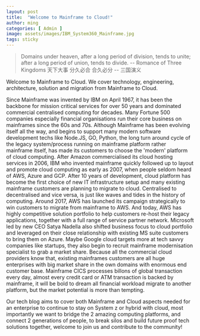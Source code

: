 ```yaml
---
layout: post
title:  "Welcome to Mainframe to Cloud!"
author: ming
categories: [ Admin ]
image: assets/images/IBM_System360_Mainframe.jpg
tags: sticky
---
```


> Domains under heaven,
after a long period of division, tends to unite;
after a long period of union, tends to divide.
-- Romance of Three Kingdoms
天下大事
分久必合
合久必分
-- 三国演义
>

Welcome to Mainframe to Cloud. We cover technology, engineering, architecture, solution and migration from Mainframe to Cloud.

Since Mainframe was invented by IBM on April 1967, it has been the backbone for mission critical services for over 50 years and dominated commercial centralised computing for decades. Many Fortune 500 companies especially financial organisations run their core business on mainframes since the 60s and 70s.
Although Mainframe has been evolving itself all the way, and begins to support many modern software development techs like Node.JS, GO, Python, the long turn around cycle of the legacy system/process running on mainframe platform rather mainframe itself, has made its customers to choose the 'modern' platform of cloud computing.
After Amazon commercialised its cloud hosting services in 2006, IBM who invented mainframe quickly followed up to layout and promote cloud computing as early as 2007, when people seldom heard of AWS, Azure and GCP. After 10 years of development, cloud platform has become the first choice of new IT infrastructure setup and many existing mainframe customers are planning to migrate to cloud. Centralised to decentralised and vice versa, is just like waves and tides in the history of computing. Around 2017, AWS has launched its campaign strategically to win customers to migrate from mainframe to AWS. And today, AWS has highly competitive solution portfolio to help customers re-host their legacy applications, together with a full range of service partner network. Microsoft led by new CEO Satya Nadella also shifted business focus to cloud portfolio and leveraged on their close relationship with existing MS suite customers to bring them on Azure. Maybe Google cloud targets more at tech savvy companies like startups, they also begin to recruit mainframe modernisation specialist to grab a market share. Because all the commercial cloud providers know that, existing mainframes customers are all huge enterprises with big market share in the own domains with enormous end customer base. Mainframe CICS processes billons of global transaction every day, almost every credit card or ATM transaction is backed by mainframe, it will be bold to dream all financial workload migrate to another platform, but the market potential is more than tempting.

Our tech blog aims to cover both Mainframe and Cloud aspects needed for an enterprise to continue to stay on System z or hybrid with cloud, most importantly we want to bridge the 2 amazing computing platforms, and connect  2 generations of people, to break silos and build future proof tech solutions together, welcome to join us and contribute to the community!
